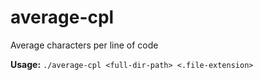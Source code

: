 # average-cpl
Average characters per line of code

**Usage:** `./average-cpl <full-dir-path> <.file-extension>`